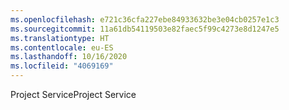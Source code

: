 ```yaml
---
ms.openlocfilehash: e721c36cfa227ebe84933632be3e04cb0257e1c3
ms.sourcegitcommit: 11a61db54119503e82faec5f99c4273e8d1247e5
ms.translationtype: HT
ms.contentlocale: eu-ES
ms.lasthandoff: 10/16/2020
ms.locfileid: "4069169"
---
```

<span data-ttu-id="dbba3-101">Project Service</span><span class="sxs-lookup"><span data-stu-id="dbba3-101">Project Service</span></span>
